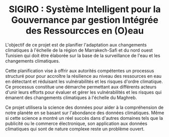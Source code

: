 
<center>
  <h1>SIGIRO : Système Intelligent pour la Gouvernance par gestion Intégrée des Ressourcces en (O)eau</h1>
</center>
<p>
  L'objectif de ce projet est de planifier l'adaptation aux changements climatiques à l'échelle de la région de Marrakech-Safi et du nord ouest Tunisien qui doit être élaborée sur la base de la surveillance de l'eau et les changements climatiques. 
 </p>
 <p>
  Cette planification vise à offrir aux autorités compétentes un processus structuré pour pour accroître la résilience au niveau des ressources en eau en détectant et réduisant les vulnérabilités et les risques d'ordre climatique. Ce processus constitue une démarche permettant aux différents acteurs d'unir leurs efforts pour évaluer et gérer les vulnérabilités et les risques qui émanent des changements climatiques à l'échelle du Maghreb. 
  </p>
  <p>
  Ce projet utilisera la science des données pour aider à la compréhension de notre planète en se basant sur l'abondance des données climatiques. Même si cette science a montré un réel succès dans d'autres domaines tels que la publicité ou le commerce électronique, son application aux données climatiques qui sont de nature complexe reste un problème ouvert. 
  </p>
